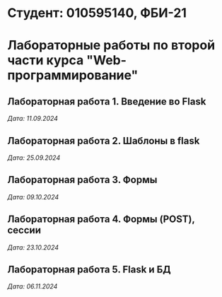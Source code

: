 # Студент: 010595140, ФБИ-21

# Лабораторные работы по второй части курса "Web-программирование"

## Лабораторная работа 1. Введение во Flask

*Дата: 11.09.2024*

## Лабораторная работа 2. Шаблоны в flask

*Дата: 25.09.2024*

## Лабораторная работа 3. Формы

*Дата: 09.10.2024*

 ## Лабораторная работа 4. Формы (POST), сессии
 
 *Дата: 23.10.2024*
 
 ## Лабораторная работа 5. Flask и БД

*Дата: 06.11.2024*
